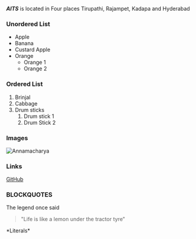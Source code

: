 
***AITS*** is located in Four places Tirupathi, Rajampet, Kadapa and Hyderabad

### Unordered List
* Apple
* Banana
* Custard Apple
* Orange
  * Orange 1
  * Orange 2
### Ordered List
1. Brinjal
2. Cabbage
3. Drum sticks
   1. Drum stick 1
   2. Drum Stick 2

### Images
![Annamacharya](http://andhraportal.org/wp-content/uploads/2015/05/annamayya.jpg)

### Links
[GitHub](http://github.com)

### BLOCKQUOTES
The legend once said
> "Life is like a lemon under the tractor tyre"

\*Literals\*
